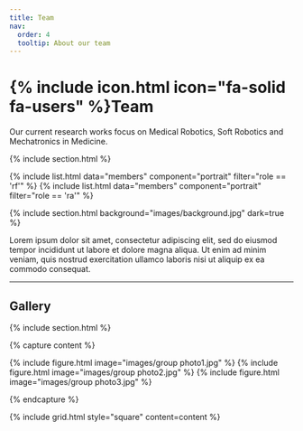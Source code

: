 ```yaml
---
title: Team
nav:
  order: 4
  tooltip: About our team
---
```


# {% include icon.html icon="fa-solid fa-users" %}Team

Our current research works focus on Medical Robotics, Soft Robotics and Mechatronics in Medicine.

{% include section.html %}

{% include list.html data="members" component="portrait" filter="role == 'rf'" %}
{% include list.html data="members" component="portrait" filter="role == 'ra'" %}


{% include section.html background="images/background.jpg" dark=true %}

Lorem ipsum dolor sit amet, consectetur adipiscing elit, sed do eiusmod tempor
incididunt ut labore et dolore magna aliqua. Ut enim ad minim veniam, quis
nostrud exercitation ullamco laboris nisi ut aliquip ex ea commodo consequat.

---
## Gallery
{% include section.html %}

{% capture content %}

{% include figure.html image="images/group photo1.jpg" %}
{% include figure.html image="images/group photo2.jpg" %}
{% include figure.html image="images/group photo3.jpg" %}


{% endcapture %}

{% include grid.html style="square" content=content %}
